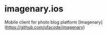 imagenary.ios
=============
Mobile client for photo blog platform [Imagenary] (https://github.com/ufacode/imagenary)
